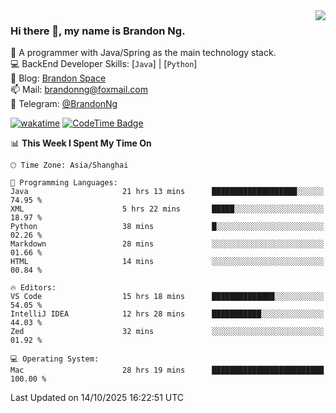 <img  align="right" src="https://github-readme-stats-brandon0824.vercel.app/api/top-langs/?username=brandon0824&layout=compact">

### Hi there 👋, my name is Brandon Ng.

🌱 A programmer with Java/Spring as the main technology stack.  
💻 BackEnd Developer Skills: [`Java`] | [`Python`]  
📝 Blog: [Brandon Space](https://blog.brandonng.cc)  
📫 Mail: brandonng@foxmail.com  
📰 Telegram: [@BrandonNg](https://t.me/BrandonNg24)  

[![wakatime](https://wakatime.com/badge/user/940cafbf-f9d5-4b24-9a07-19bb072f52bb.svg)](https://wakatime.com/@940cafbf-f9d5-4b24-9a07-19bb072f52bb)
[![CodeTime Badge](https://shields.jannchie.com/endpoint?style=plastic&color=&url=https%3A%2F%2Fapi.codetime.dev%2Fv3%2Fusers%2Fshield%3Fuid%3D128%26minutes%3D10080)](https://codetime.dev)

<!--START_SECTION:waka-->
📊 **This Week I Spent My Time On** 

```text
🕑︎ Time Zone: Asia/Shanghai

💬 Programming Languages: 
Java                     21 hrs 13 mins      ███████████████████░░░░░░   74.95 % 
XML                      5 hrs 22 mins       █████░░░░░░░░░░░░░░░░░░░░   18.97 % 
Python                   38 mins             █░░░░░░░░░░░░░░░░░░░░░░░░   02.26 % 
Markdown                 28 mins             ░░░░░░░░░░░░░░░░░░░░░░░░░   01.66 % 
HTML                     14 mins             ░░░░░░░░░░░░░░░░░░░░░░░░░   00.84 % 

🔥 Editors: 
VS Code                  15 hrs 18 mins      ██████████████░░░░░░░░░░░   54.05 % 
IntelliJ IDEA            12 hrs 28 mins      ███████████░░░░░░░░░░░░░░   44.03 % 
Zed                      32 mins             ░░░░░░░░░░░░░░░░░░░░░░░░░   01.92 % 

💻 Operating System: 
Mac                      28 hrs 19 mins      █████████████████████████   100.00 % 
```


 Last Updated on 14/10/2025 16:22:51 UTC
<!--END_SECTION:waka-->
